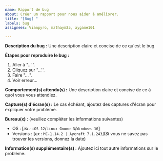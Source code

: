 ```yaml
---
name: Rapport de bug
about: Créer un rapport pour nous aider à améliorer.
title: "[Bug] "
labels: bug
assignees: Vianpyro, mathaym25, aygame101

---
```


**Description du bug :**
Une description claire et concise de ce qu'est le bug.

**Étapes pour reproduire le bug :**
1. Aller à "...''.
2. Cliquez sur "...''.
3. Faire "...''.
4. Voir erreur...

**Comportement(s) attendu(s) :**
Une description claire et concise de ce à quoi vous vous attendiez.

**Capture(s) d'écran(s) :**
Le cas échéant, ajoutez des captures d'écran pour expliquer votre problème.

**Bureau(x) :** (veuillez compléter les informations suivantes)
 - OS : [*ex :* `iOS 12`/`Linux Gnome 3`/`Windows 10`]
 - Versions : [*ex :* `MC-1.14.2 | Aycraft 7.1.243`](Si vous ne savez pas trouver les versions, donnez la date)

**Information(s) supplémentaire(s) :**
Ajoutez ici tout autre informations sur le problème.
